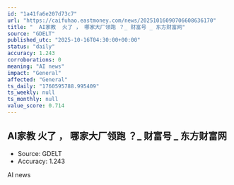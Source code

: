 ```yaml
---
id: "1a41fa6e207d73c7"
url: "https://caifuhao.eastmoney.com/news/20251016090706608636170"
title: "  AI家教  火了 ， 哪家大厂领跑 ？_ 财富号 _ 东方财富网"
source: "GDELT"
published_utc: "2025-10-16T04:30:00+00:00"
status: "daily"
accuracy: 1.243
corroborations: 0
meaning: "AI news"
impact: "General"
affected: "General"
ts_daily: "1760595788.995409"
ts_weekly: null
ts_monthly: null
value_score: 0.714
---
```

##   AI家教  火了 ， 哪家大厂领跑 ？_ 财富号 _ 东方财富网

- Source: GDELT
- Accuracy: 1.243

AI news
